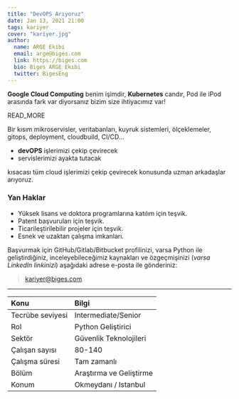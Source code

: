 ```yaml
---
title: "DevOPS Arıyoruz"
date: Jan 13, 2021 21:00
tags: kariyer
cover: "kariyer.jpg"
author:
  name: ARGE Ekibi
  email: arge@biges.com
  link: https://biges.com
  bio: Biges ARGE Ekibi
  twitter: BigesEng
---
```


**Google Cloud Computing** benim işimdir, **Kubernetes** candır, Pod ile iPod
arasında fark var diyorsanız bizim size ihtiyacımız var!

READ_MORE

Bir kısım mikroservisler, veritabanları, kuyruk sistemleri, ölçeklemeler,
gitops, deployment, cloudbuild, CI/CD...

- **devOPS** işlerimizi çekip çevirecek
- servislerimizi ayakta tutacak

kısacası tüm cloud işlerimizi çekip çevirecek konusunda uzman
arkadaşlar arıyoruz.

### Yan Haklar

- Yüksek lisans ve doktora programlarına katılım için teşvik.
- Patent başvuruları için teşvik.
- Ticarileştirilebilir projeler için teşvik.
- Esnek ve uzaktan çalışma imkanları.

Başvurmak için GitHub/Gitlab/Bitbucket profilinizi, varsa Python ile
geliştirdiğiniz, inceleyebileceğimiz kaynakları ve özgeçmişinizi (*varsa
LinkedIn linkinizi*) aşağıdaki adrese e-posta ile gönderiniz:

> kariyer@biges.com

---


| Konu              | Bilgi                    |
|:------------------|:-------------------------|
| Tecrübe seviyesi  | Intermediate/Senior      |
| Rol               | Python Geliştirici       |
| Sektör            | Güvenlik Teknolojileri   |
| Çalışan sayısı    | 80-140                   |
| Çalışma süresi    | Tam zamanlı              |
| Bölüm             | Araştırma ve Geliştirme  |
| Konum             | Okmeydanı / Istanbul     |
